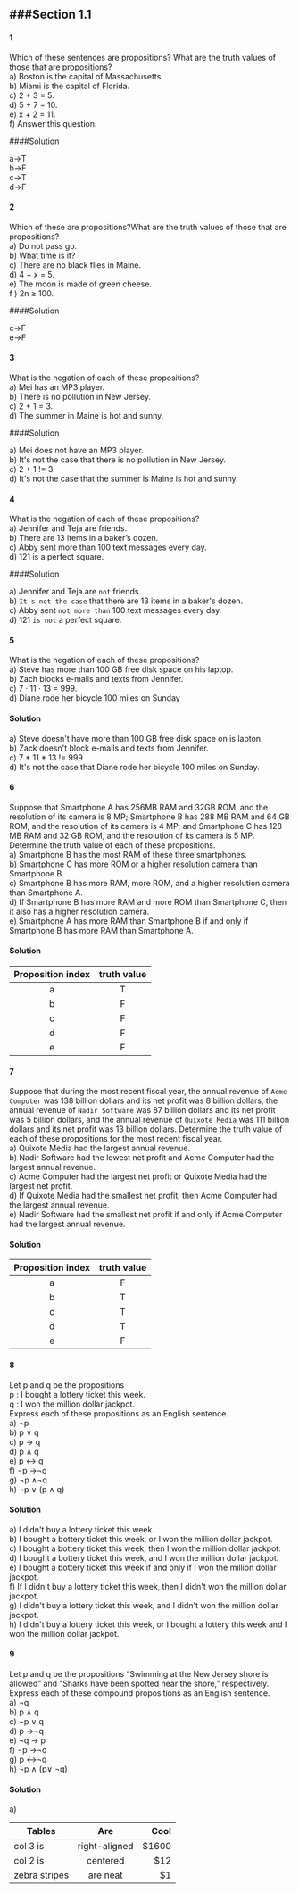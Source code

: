 ###Section 1.1 
---

#### 1
 Which of these sentences are propositions? What are the truth values of those that are propositions?  
a) Boston is the capital of Massachusetts.  
b) Miami is the capital of Florida.  
c) 2 + 3 = 5.  
d) 5 + 7 = 10.  
e) x + 2 = 11.  
f) Answer this question.

####Solution

a->T  
b->F  
c->T  
d->F

#### 2
Which of these are propositions?What are the truth values of those that are propositions?  
a) Do not pass go.  
b) What time is it?  
c) There are no black flies in Maine.  
d) 4 + x = 5.  
e) The moon is made of green cheese.  
f ) 2n ≥ 100.

####Solution

c->F  
e->F

#### 3
What is the negation of each of these propositions?  
a) Mei has an MP3 player.  
b) There is no pollution in New Jersey.  
c) 2 + 1 = 3.  
d) The summer in Maine is hot and sunny.

####Solution

a) Mei does not have an MP3 player.  
b) It's not the case that there is no pollution in New Jersey.  
c) 2 + 1 != 3.  
d) It's not the case that the summer is Maine is hot and sunny.

#### 4
What is the negation of each of these propositions?  
a) Jennifer and Teja are friends.  
b) There are 13 items in a baker’s dozen.  
c) Abby sent more than 100 text messages every day.  
d) 121 is a perfect square.  

####Solution

a) Jennifer and Teja are `not` friends.  
b) `It's not the case` that there are 13 items in a baker's dozen.  
c) Abby sent `not more than` 100 text messages every day.  
d) 121 `is not` a perfect square.

#### 5
What is the negation of each of these propositions?  
a) Steve has more than 100 GB free disk space on his laptop.  
b) Zach blocks e-mails and texts from Jennifer.  
c) 7 · 11 · 13 = 999.  
d) Diane rode her bicycle 100 miles on Sunday 

#### Solution 

a) Steve doesn't have more than 100 GB free disk space on is lapton.  
b) Zack doesn't block e-mails and texts from Jennifer.  
c) 7 * 11 * 13 != 999   
d) It's not the case that Diane rode her bicycle 100 miles on Sunday.

#### 6
Suppose that Smartphone A has 256MB RAM and 32GB ROM, and the resolution of its camera is 8 MP; Smartphone B has 288 MB RAM and 64 GB ROM, and the resolution of its camera is 4 MP; and Smartphone C has 128 MB RAM and 32 GB ROM, and the resolution of its camera is 5 MP. Determine the truth value of each of these propositions.  
a) Smartphone B has the most RAM of these three smartphones.  
b) Smartphone C has more ROM or a higher resolution camera than Smartphone B.  
c) Smartphone B has more RAM, more ROM, and a higher resolution camera than Smartphone A.    
d) If Smartphone B has more RAM and more ROM than Smartphone C, then it also has a higher resolution camera.  
e) Smartphone A has more RAM than Smartphone B if and only if Smartphone B has more RAM than Smartphone A.

#### Solution 

|Proposition index | truth value |  
|:----------------:|:-----------:|  
|  a  | T |  
|  b  | F |  
|  c  | F |  
|  d  | F |  
|  e  | F |

#### 7
Suppose that during the most recent fiscal year, the annual
revenue of `Acme Computer` was 138 billion dollars
and its net profit was 8 billion dollars, the annual revenue
of `Nadir Software` was 87 billion dollars and its net profit was 5 billion dollars, and the annual revenue of `Quixote Media` was 111 billion dollars and its net profit was 13 billion dollars. Determine the truth value of each of
these propositions for the most recent fiscal year.  
a) Quixote Media had the largest annual revenue.  
b) Nadir Software had the lowest net profit and Acme
Computer had the largest annual revenue.  
c) Acme Computer had the largest net profit or Quixote
Media had the largest net profit.  
d) If Quixote Media had the smallest net profit, then
Acme Computer had the largest annual revenue.  
e) Nadir Software had the smallest net profit if and only
if Acme Computer had the largest annual revenue.

#### Solution

|Proposition index | truth value |  
|:----------------:|:-----------:|  
|  a  | F |  
|  b  | T |  
|  c  | T |  
|  d  | T |  
|  e  | F |

#### 8 

Let p and q be the propositions  
	p : I bought a lottery ticket this week.  
	q : I won the million dollar jackpot.  
Express each of these propositions as an English sentence.  
a) ¬p   
b) p ∨ q   
c) p → q  
d) p ∧ q   
e) p ↔ q    
f) ¬p →¬q  
g) ¬p ∧¬q   
h) ¬p ∨ (p ∧ q)

#### Solution

a) I didn't buy a lottery ticket this week.  
b) I bought a bottery ticket this week, or I won the million dollar jackpot.  
c) I bought a bottery ticket this week, then I won the million dollar jackpot.  
d) I bought a bottery ticket this week, and I won the million dollar jackpot.  
e) I bought a bottery ticket this week if and only if I won the million dollar jackpot.  
f) If I didn't buy a lottery ticket this week, then I didn't won the million dollar jackpot.  
g) I didn't buy a lottery ticket this week, and I didn't won the million dollar jackpot.  
h) I didn't buy a lottery ticket this week, or I bought a lottery this week and I won the million dollar jackpot.

#### 9

Let p and q be the propositions “Swimming at the New
Jersey shore is allowed” and “Sharks have been spotted
near the shore,” respectively. Express each of these compound
propositions as an English sentence.  
a) ¬q  
b) p ∧ q  
c) ¬p ∨ q  
d) p →¬q   
e) ¬q → p   
f) ¬p →¬q  
g) p ↔¬q  
h) ¬p ∧ (p∨ ¬q) 

#### Solution

a) 







| Tables        | Are           | Cool  |  
| ------------- |:-------------:| -----:|  
| col 3 is      | right-aligned | $1600 |  
| col 2 is      | centered      |   $12 |  
| zebra stripes | are neat      |    $1 |